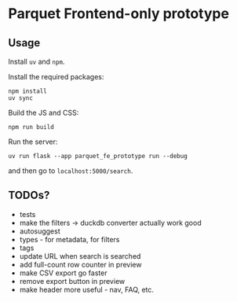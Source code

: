 # Parquet Frontend-only prototype

## Usage

Install `uv` and `npm`.

Install the required packages:

```
npm install
uv sync
```

Build the JS and CSS:
```
npm run build
```

Run the server:

```
uv run flask --app parquet_fe_prototype run --debug
```

and then go to `localhost:5000/search`.


## TODOs?

* tests
* make the filters -> duckdb converter actually work good
* autosuggest
* types - for metadata, for filters
* tags
* update URL when search is searched
* add full-count row counter in preview
* make CSV export go faster
* remove export button in preview
* make header more useful - nav, FAQ, etc.
